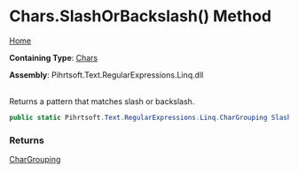 # Chars\.SlashOrBackslash\(\) Method

[Home](../../../../../../README.md)

**Containing Type**: [Chars](../README.md)

**Assembly**: Pihrtsoft\.Text\.RegularExpressions\.Linq\.dll

\
Returns a pattern that matches slash or backslash\.

```csharp
public static Pihrtsoft.Text.RegularExpressions.Linq.CharGrouping SlashOrBackslash()
```

### Returns

[CharGrouping](../../CharGrouping/README.md)

